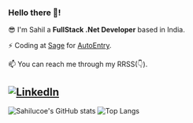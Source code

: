 ### Hello there 👋!

😎 I'm Sahil a **FullStack .Net Developer** based in India. 

⚡ Coding at [Sage](https://www.sage.com/) for [AutoEntry](https://www.autoentry.com).


📫 You can reach me through my RRSS(👇).

<a href="https://www.linkedin.com/in/sahilucoe/"><img src="https://img.shields.io/badge/linkedin-%230077B5.svg?&style=for-the-badge&logo=linkedin&logoColor=white" alt="LinkedIn" /></a>&nbsp;
---
![Sahilucoe's GitHub stats](https://github-readme-stats.vercel.app/api?username=sahilucoe&count_private=true&show_icons=true&theme=gruvbox)
![Top Langs](https://github-readme-stats.vercel.app/api/top-langs/?username=sahilucoe&layout=compact&count_private=true&show_icons=true&theme=gruvbox)
